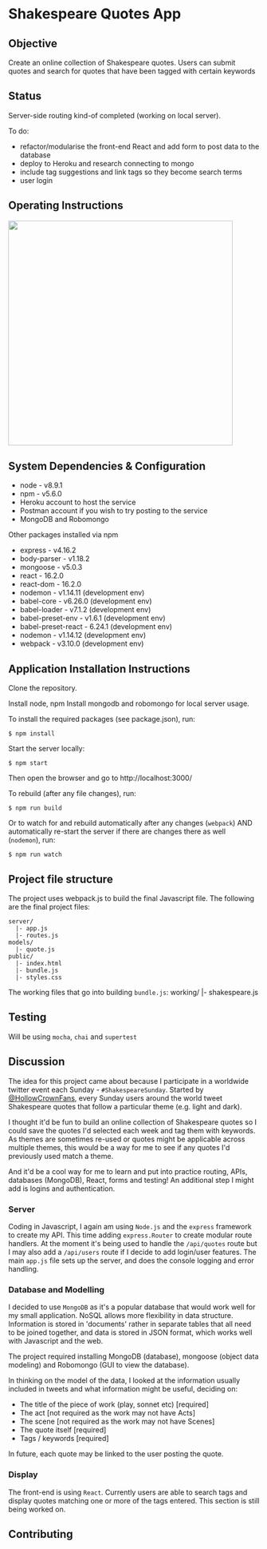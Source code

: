 # Shakespeare Quotes App

## Objective

Create an online collection of Shakespeare quotes. Users can submit quotes and search for quotes that have been tagged with certain keywords

## Status

Server-side routing kind-of completed (working on local server). 

To do:

* refactor/modularise the front-end React and add form to post data to the database
* deploy to Heroku and research connecting to mongo 
* include tag suggestions and link tags so they become search terms
* user login

## Operating Instructions

<img src="" width="450" alt="">

## System Dependencies & Configuration

* node - v8.9.1
* npm - v5.6.0
* Heroku account to host the service
* Postman account if you wish to try posting to the service
* MongoDB and Robomongo

Other packages installed via npm

* express - v4.16.2
* body-parser - v1.18.2
* mongoose - v5.0.3
* react - 16.2.0
* react-dom - 16.2.0
* nodemon - v1.14.11 (development env)
* babel-core - v6.26.0 (development env)
* babel-loader - v7.1.2 (development env)
* babel-preset-env - v1.6.1 (development env)
* babel-preset-react - 6.24.1 (development env)
* nodemon - v1.14.12 (development env)
* webpack - v3.10.0 (development env)

## Application Installation Instructions

Clone the repository.

Install node, npm
Install mongodb and robomongo for local server usage.


To install the required packages (see package.json), run:
```
$ npm install
```

Start the server locally:
```
$ npm start
```
Then open the browser and go to http://localhost:3000/

To rebuild (after any file changes), run:
```
$ npm run build
```

Or to watch for and rebuild automatically after any changes (`webpack`) AND automatically re-start the server if there are changes there as well (`nodemon`), run:
```
$ npm run watch
```

## Project file structure

The project uses webpack.js to build the final Javascript file. The following are the final project files:
```
server/
  |- app.js
  |- routes.js
models/
  |- quote.js
public/
  |- index.html
  |- bundle.js
  |- styles.css

```

The working files that go into building `bundle.js`:
working/
  |- shakespeare.js

## Testing

Will be using `mocha`, `chai` and `supertest`

## Discussion

The idea for this project came about because I participate in  a worldwide twitter event each Sunday - `#ShakespeareSunday`. Started by [@HollowCrownFans](https://twitter.com/HollowCrownFans?lang=en), every Sunday users around the world tweet Shakespeare quotes that follow a particular theme (e.g. light and dark).

I thought it'd be fun to build an online collection of Shakespeare quotes so I could save the quotes I'd selected each week and tag them with keywords. As themes are sometimes re-used or quotes might be applicable across multiple themes, this would be a way for me to see if any quotes I'd previously used match a theme. 

And it'd be a cool way for me to learn and put into practice routing, APIs, databases (MongoDB), React, forms and testing! An additional step I might add is logins and authentication.

### Server

Coding in Javascript, I again am using `Node.js` and the `express` framework to create my API. This time adding  `express.Router` to create modular route handlers. At the moment it's being used to handle the `/api/quotes` route but I may also add a `/api/users` route if I decide to add login/user features. The main `app.js` file sets up the server, and does the console logging and error handling. 

### Database and Modelling

I decided to use `MongoDB` as it's a popular database that would work well for my small application. NoSQL allows more flexibility in data structure. Information is stored in 'documents' rather in separate tables that all need to be joined together, and data is stored in JSON format, which works well with Javascript and the web.

The project required installing MongoDB (database), mongoose (object data modeling) and Robomongo (GUI to view the database).

In thinking on the model of the data, I looked at the information usually included in tweets and what information might be useful, deciding on:

* The title of the piece of work (play, sonnet etc) [required]
* The act [not required as the work may not have Acts]
* The scene [not required as the work may not have Scenes]
* The quote itself [required]
* Tags / keywords [required]

In future, each quote may be linked to the user posting the quote. 

### Display

The front-end is using `React`. Currently users are able to search tags and display quotes matching one or more of the tags entered. This section is still being worked on.

## Contributing
